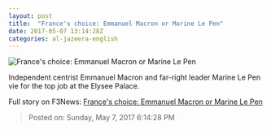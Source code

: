 ```yaml
---
layout: post
title:  "France's choice: Emmanuel Macron or Marine Le Pen"
date: 2017-05-07 13:14:28Z
categories: al-jazeera-english
---
```


![France's choice: Emmanuel Macron or Marine Le Pen](http://www.aljazeera.com/mritems/Images/2017/5/7/2ba6327303724d049290b03fe6a3aa9f_18.jpg)

Independent centrist Emmanuel Macron and far-right leader Marine Le Pen vie for the top job at the Elysee Palace.


Full story on F3News: [France's choice: Emmanuel Macron or Marine Le Pen](http://www.f3nws.com/n/ZnmEh)

> Posted on: Sunday, May 7, 2017 6:14:28 PM
